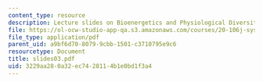 ```yaml
---
content_type: resource
description: Lecture slides on Bioenergetics and Physiological Diversity.
file: https://ol-ocw-studio-app-qa.s3.amazonaws.com/courses/20-106j-systems-microbiology-fall-2006/3229aa280a32ec7428114b1e0bd1f3a4_slides03.pdf
file_type: application/pdf
parent_uid: a9bf6d70-8079-9cbb-1501-c3710795e9c6
resourcetype: Document
title: slides03.pdf
uid: 3229aa28-0a32-ec74-2811-4b1e0bd1f3a4
---
```

